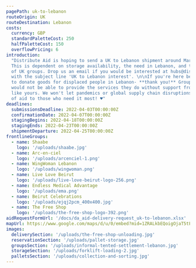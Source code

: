 ```yaml
---
pagePath: uk-to-lebanon
routeOrigin: UK
routeDestination: Lebanon
costs:
  currency: GBP
  standardPaletteCost: 250
  halfPaletteCost: 150
  overflowPricing: 6
introduction:
  "Distribute Aid is hoping to send a UK to Lebanon shipment around March.
  This is dependent on storage availability, the need in Lebanon, and the capacity
  of UK groups. Drop us an email if you would be interested at hubs@distributeaid.org
  with the subject line 'UK to Lebanon interest'. \n\nIf you're here because you want
  to donate goods for displaced people in Lebanon- **thank you!** Groups on the ground
  would not be able to provide the services they do without support from donations
  like yours. We won't let pandemics or global supply chain disruptions stop the flow
  of aid to those who need it most! ♥"
deadlines:
  submissionsDeadline: 2022-04-03T00:00:00Z
  confirmationDate: 2022-04-07T00:00:00Z
  stagingBegins: 2022-04-18T00:00:00Z
  stagingEnds: 2022-04-23T00:00:00Z
  shipmentDeparture: 2022-04-25T00:00:00Z
frontlineGroups:
  - name: Shaabe
    logo: '/uploads/shaabe.jpg'
  - name: Arc-en-ciel
    logo: '/uploads/arcenciel-1.png'
  - name: WingWoman Lebanon
    logo: '/uploads/wingwoman.png'
  - name: Live Love Beirut
    logo: '/uploads/live-love-beirut-logo-256.png'
  - name: Endless Medical Advantage
    logo: '/uploads/ema.png'
  - name: Beirut Celebrations
    logo: '/uploads/ejqj2pcm_400x400.jpg'
  - name: The Free Shop
    logo: '/uploads/the-free-shop-logo-392.png'
aidRequestFormUrl: '/docs/da_aid-delivery-request_uk-to-lebanon.xlsx'
mapUrl: https://www.google.com/maps/d/u/0/embed?mid=1ZRALkbEQoigOjaT5tFEgJtVFkXBOW6LM
images:
  deliverySection: '/uploads/the-free-shop-unloading.jpg'
  reservationSection: '/uploads/pallet-storage.jpg'
  groupsSection: '/uploads/informal-tented-settlement-lebanon.jpg'
  storageSection: '/uploads/forklift-loading-2.jpg'
  palletsSection: '/uploads/collection-and-sorting.jpg'
---
```

